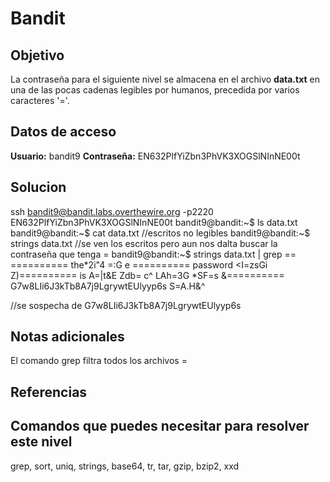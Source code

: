 # Bandit
## Objetivo
La contraseña para el siguiente nivel se almacena en el archivo **data.txt** en una de las pocas cadenas legibles por humanos, precedida por varios caracteres '='.

## Datos de acceso
**Usuario:** bandit9
**Contraseña:** EN632PlfYiZbn3PhVK3XOGSlNInNE00t

## Solucion
ssh bandit9@bandit.labs.overthewire.org -p2220
EN632PlfYiZbn3PhVK3XOGSlNInNE00t
bandit9@bandit:~$ ls
data.txt
bandit9@bandit:~$  cat data.txt
//escritos no legibles
bandit9@bandit:~$ strings data.txt
//se ven los escritos pero aun nos dalta buscar la contraseña que tenga =
bandit9@bandit:~$ strings data.txt | grep ==
========== the*2i"4
=:G e
========== password
<I=zsGi
Z)========== is
A=|t&E
Zdb=
c^ LAh=3G
*SF=s
&========== G7w8LIi6J3kTb8A7j9LgrywtEUlyyp6s
S=A.H&^

//se sospecha de G7w8LIi6J3kTb8A7j9LgrywtEUlyyp6s

## Notas adicionales
El comando grep filtra todos los archivos =

## Referencias

## Comandos que puedes necesitar para resolver este nivel
grep, sort, uniq, strings, base64, tr, tar, gzip, bzip2, xxd
